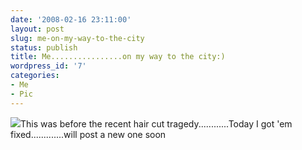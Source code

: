 ```yaml
---
date: '2008-02-16 23:11:00'
layout: post
slug: me-on-my-way-to-the-city
status: publish
title: Me................on my way to the city:)
wordpress_id: '7'
categories:
- Me
- Pic
---
```


[![](http://2.bp.blogspot.com/_BQ0a8k-GX20/R7cejWIXAYI/AAAAAAAAAsU/4B7bqkgsdrs/s320/iPhone+025.jpg)](http://2.bp.blogspot.com/_BQ0a8k-GX20/R7cejWIXAYI/AAAAAAAAAsU/4B7bqkgsdrs/s1600-h/iPhone+025.jpg)This was before the recent hair cut tragedy............Today I got 'em fixed.............will post a new one soon
